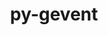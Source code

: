 ---
title: "py-gevent"
layout: cache
categories: [package, develop]
meta: {"compilers": ["gcc@11.1.0", "gcc@11.4.0", "intel-oneapi-compilers@2025.1.0"], "num_specs": 52, "num_specs_by_stack": {"data-vis-sdk": 9, "e4s": 16, "e4s-neoverse-v2": 18, "e4s-oneapi": 9, "root": 52}, "oss": ["ubuntu20.04", "ubuntu22.04"], "platforms": ["linux"], "stacks": ["data-vis-sdk", "e4s", "e4s-neoverse-v2", "e4s-oneapi", "root"], "targets": ["neoverse_v2", "x86_64_v3"], "versions": ["24.11.1"]}
spec_details: [{"compiler": "gcc@11.4.0", "hash": "3hleypgrkvklh46ci2tujqpilkxxoao4", "os": "ubuntu22.04", "platform": "linux", "size": "-", "stacks": ["e4s-neoverse-v2", "root"], "target": "neoverse_v2", "variants": ["build_system=python_pip"], "versions": ["24.11.1"]}, {"compiler": "gcc@11.4.0", "hash": "3p3uoixgwxrzhupbq2kdjyay3ks6yh5t", "os": "ubuntu22.04", "platform": "linux", "size": "-", "stacks": ["e4s", "root"], "target": "x86_64_v3", "variants": ["build_system=python_pip"], "versions": ["24.11.1"]}, {"compiler": "intel-oneapi-compilers@2025.1.0", "hash": "3tet3w45ylo3ka6ol5eru6ivc5advyse", "os": "ubuntu22.04", "platform": "linux", "size": "-", "stacks": ["e4s-oneapi", "root"], "target": "x86_64_v3", "variants": ["build_system=python_pip"], "versions": ["24.11.1"]}, {"compiler": "gcc@11.4.0", "hash": "3ube4byvuyglg3otrdysebq7b5gvrn6u", "os": "ubuntu22.04", "platform": "linux", "size": "-", "stacks": ["e4s-neoverse-v2", "root"], "target": "neoverse_v2", "variants": ["build_system=python_pip"], "versions": ["24.11.1"]}, {"compiler": "gcc@11.1.0", "hash": "4i2f26kuaovpxuitle3e6vhng6a3ql7a", "os": "ubuntu20.04", "platform": "linux", "size": "-", "stacks": ["data-vis-sdk", "root"], "target": "x86_64_v3", "variants": ["build_system=python_pip"], "versions": ["24.11.1"]}, {"compiler": "gcc@11.4.0", "hash": "adc2ivz55xjeoyzd4g2yeu4idviualqa", "os": "ubuntu22.04", "platform": "linux", "size": "-", "stacks": ["e4s", "root"], "target": "x86_64_v3", "variants": ["build_system=python_pip"], "versions": ["24.11.1"]}, {"compiler": "gcc@11.4.0", "hash": "b5gxxaecwgwzdhikfkilqz4mrmx5t7tl", "os": "ubuntu22.04", "platform": "linux", "size": "-", "stacks": ["e4s-neoverse-v2", "root"], "target": "neoverse_v2", "variants": ["build_system=python_pip"], "versions": ["24.11.1"]}, {"compiler": "gcc@11.4.0", "hash": "bkcgngtn2ep466fwzbbx3uzmytjhkd22", "os": "ubuntu22.04", "platform": "linux", "size": "-", "stacks": ["e4s-neoverse-v2", "root"], "target": "neoverse_v2", "variants": ["build_system=python_pip"], "versions": ["24.11.1"]}, {"compiler": "gcc@11.1.0", "hash": "bq7vnsipbriutlst2fevd34flmhhwh4e", "os": "ubuntu20.04", "platform": "linux", "size": "-", "stacks": ["data-vis-sdk", "root"], "target": "x86_64_v3", "variants": ["build_system=python_pip"], "versions": ["24.11.1"]}, {"compiler": "gcc@11.1.0", "hash": "civi6bnltgeofud7i4vgqeeqdwetl3ho", "os": "ubuntu20.04", "platform": "linux", "size": "-", "stacks": ["data-vis-sdk", "root"], "target": "x86_64_v3", "variants": ["build_system=python_pip"], "versions": ["24.11.1"]}, {"compiler": "gcc@11.4.0", "hash": "cqxnridehqa7ptbajt2xa4yrr7zo7myf", "os": "ubuntu22.04", "platform": "linux", "size": "-", "stacks": ["e4s", "root"], "target": "x86_64_v3", "variants": ["build_system=python_pip"], "versions": ["24.11.1"]}, {"compiler": "gcc@11.4.0", "hash": "cvnv42kque2txelvxay7mf5vamcsw3m5", "os": "ubuntu22.04", "platform": "linux", "size": "-", "stacks": ["e4s", "root"], "target": "x86_64_v3", "variants": ["build_system=python_pip"], "versions": ["24.11.1"]}, {"compiler": "gcc@11.4.0", "hash": "dqu7q32sgl7vau7k3izse2wcj5bov6xx", "os": "ubuntu22.04", "platform": "linux", "size": "-", "stacks": ["e4s-neoverse-v2", "root"], "target": "neoverse_v2", "variants": ["build_system=python_pip"], "versions": ["24.11.1"]}, {"compiler": "gcc@11.4.0", "hash": "e6ngmngdzzmkggslykhluzr7bykskqki", "os": "ubuntu22.04", "platform": "linux", "size": "-", "stacks": ["e4s", "root"], "target": "x86_64_v3", "variants": ["build_system=python_pip"], "versions": ["24.11.1"]}, {"compiler": "gcc@11.4.0", "hash": "fpvgotfssy3x6ksqzkg232mrczreckja", "os": "ubuntu22.04", "platform": "linux", "size": "-", "stacks": ["e4s-neoverse-v2", "root"], "target": "neoverse_v2", "variants": ["build_system=python_pip"], "versions": ["24.11.1"]}, {"compiler": "gcc@11.4.0", "hash": "gbzfqs23j25zbdofzwyjiklh67j6r7jz", "os": "ubuntu22.04", "platform": "linux", "size": "-", "stacks": ["e4s-neoverse-v2", "root"], "target": "neoverse_v2", "variants": ["build_system=python_pip"], "versions": ["24.11.1"]}, {"compiler": "gcc@11.4.0", "hash": "hc3zyessfuy3qrtcyx3zqo4ntaimnmnw", "os": "ubuntu22.04", "platform": "linux", "size": "-", "stacks": ["e4s-neoverse-v2", "root"], "target": "neoverse_v2", "variants": ["build_system=python_pip"], "versions": ["24.11.1"]}, {"compiler": "gcc@11.4.0", "hash": "ialirwlx2fo6oltqlnbzfj4jm2dowvtq", "os": "ubuntu22.04", "platform": "linux", "size": "-", "stacks": ["e4s", "root"], "target": "x86_64_v3", "variants": ["build_system=python_pip"], "versions": ["24.11.1"]}, {"compiler": "intel-oneapi-compilers@2025.1.0", "hash": "ic32usx7w4x2plbq22x72n3wwzsscwjf", "os": "ubuntu22.04", "platform": "linux", "size": "-", "stacks": ["e4s-oneapi", "root"], "target": "x86_64_v3", "variants": ["build_system=python_pip"], "versions": ["24.11.1"]}, {"compiler": "intel-oneapi-compilers@2025.1.0", "hash": "ipjqdki4iorv4nv5fz54njskbrxs44om", "os": "ubuntu22.04", "platform": "linux", "size": "-", "stacks": ["e4s-oneapi", "root"], "target": "x86_64_v3", "variants": ["build_system=python_pip"], "versions": ["24.11.1"]}, {"compiler": "gcc@11.1.0", "hash": "jnthjwfkbhzqxxiqwsnin6aaq3z7ib7j", "os": "ubuntu20.04", "platform": "linux", "size": "-", "stacks": ["data-vis-sdk", "root"], "target": "x86_64_v3", "variants": ["build_system=python_pip"], "versions": ["24.11.1"]}, {"compiler": "intel-oneapi-compilers@2025.1.0", "hash": "jt5so3gsmwu4o2yzb75fedulz73ejwvf", "os": "ubuntu22.04", "platform": "linux", "size": "-", "stacks": ["e4s-oneapi", "root"], "target": "x86_64_v3", "variants": ["build_system=python_pip"], "versions": ["24.11.1"]}, {"compiler": "intel-oneapi-compilers@2025.1.0", "hash": "jw3mxg36oyti4cuqlnybusa3lffri4vz", "os": "ubuntu22.04", "platform": "linux", "size": "-", "stacks": ["e4s-oneapi", "root"], "target": "x86_64_v3", "variants": ["build_system=python_pip"], "versions": ["24.11.1"]}, {"compiler": "intel-oneapi-compilers@2025.1.0", "hash": "ktvnlt4nz33eqliac2hkspgojhrzjr4x", "os": "ubuntu22.04", "platform": "linux", "size": "-", "stacks": ["e4s-oneapi", "root"], "target": "x86_64_v3", "variants": ["build_system=python_pip"], "versions": ["24.11.1"]}, {"compiler": "gcc@11.4.0", "hash": "lsejsrx32y5lmtwqs5kcyyvodbs5bak2", "os": "ubuntu22.04", "platform": "linux", "size": "-", "stacks": ["e4s-neoverse-v2", "root"], "target": "neoverse_v2", "variants": ["build_system=python_pip"], "versions": ["24.11.1"]}, {"compiler": "gcc@11.4.0", "hash": "lukldzil5ynfqv32qrbqnjhcmmse4lmo", "os": "ubuntu22.04", "platform": "linux", "size": "-", "stacks": ["e4s", "root"], "target": "x86_64_v3", "variants": ["build_system=python_pip"], "versions": ["24.11.1"]}, {"compiler": "gcc@11.4.0", "hash": "mkqkp77nqpsoccrc3wriavahjfvpkdkf", "os": "ubuntu22.04", "platform": "linux", "size": "-", "stacks": ["e4s", "root"], "target": "x86_64_v3", "variants": ["build_system=python_pip"], "versions": ["24.11.1"]}, {"compiler": "gcc@11.1.0", "hash": "mscepbg4lwxepvrewq4u3gpwrm6tevwx", "os": "ubuntu20.04", "platform": "linux", "size": "-", "stacks": ["data-vis-sdk", "root"], "target": "x86_64_v3", "variants": ["build_system=python_pip"], "versions": ["24.11.1"]}, {"compiler": "gcc@11.4.0", "hash": "n2qwv5xchoqdrgx4itmjthk32etj46su", "os": "ubuntu22.04", "platform": "linux", "size": "-", "stacks": ["e4s", "root"], "target": "x86_64_v3", "variants": ["build_system=python_pip"], "versions": ["24.11.1"]}, {"compiler": "gcc@11.4.0", "hash": "o2urkqua7qpaxj46igl4ygssqtvmr46b", "os": "ubuntu22.04", "platform": "linux", "size": "-", "stacks": ["e4s", "root"], "target": "x86_64_v3", "variants": ["build_system=python_pip"], "versions": ["24.11.1"]}, {"compiler": "intel-oneapi-compilers@2025.1.0", "hash": "otpy5tzngxan2oxd4y7p5riudtvmfgpn", "os": "ubuntu22.04", "platform": "linux", "size": "-", "stacks": ["e4s-oneapi", "root"], "target": "x86_64_v3", "variants": ["build_system=python_pip"], "versions": ["24.11.1"]}, {"compiler": "gcc@11.4.0", "hash": "ovw4lzgt5xu2eh6m4priqajt7n74rhfv", "os": "ubuntu22.04", "platform": "linux", "size": "-", "stacks": ["e4s-neoverse-v2", "root"], "target": "neoverse_v2", "variants": ["build_system=python_pip"], "versions": ["24.11.1"]}, {"compiler": "gcc@11.4.0", "hash": "oxhawmnzywskestyvct6dzmusvzbw442", "os": "ubuntu22.04", "platform": "linux", "size": "-", "stacks": ["e4s", "root"], "target": "x86_64_v3", "variants": ["build_system=python_pip"], "versions": ["24.11.1"]}, {"compiler": "gcc@11.4.0", "hash": "pvvmqf4opzvy3qct57mogarpjxy5rzv2", "os": "ubuntu22.04", "platform": "linux", "size": "-", "stacks": ["e4s", "root"], "target": "x86_64_v3", "variants": ["build_system=python_pip"], "versions": ["24.11.1"]}, {"compiler": "intel-oneapi-compilers@2025.1.0", "hash": "q7zgg2efwrvuf5fn66ejtbca525qwpog", "os": "ubuntu22.04", "platform": "linux", "size": "-", "stacks": ["e4s-oneapi", "root"], "target": "x86_64_v3", "variants": ["build_system=python_pip"], "versions": ["24.11.1"]}, {"compiler": "gcc@11.4.0", "hash": "qh5yq6dx5g44syky3sgkycwwomekerzv", "os": "ubuntu22.04", "platform": "linux", "size": "-", "stacks": ["e4s-neoverse-v2", "root"], "target": "neoverse_v2", "variants": ["build_system=python_pip"], "versions": ["24.11.1"]}, {"compiler": "gcc@11.4.0", "hash": "qkmz4kbaykrsxpc5jzsypgz7arqeg2j3", "os": "ubuntu22.04", "platform": "linux", "size": "-", "stacks": ["e4s", "root"], "target": "x86_64_v3", "variants": ["build_system=python_pip"], "versions": ["24.11.1"]}, {"compiler": "gcc@11.4.0", "hash": "rrhz4e3rb4lpmkgmydfdccxvqfbcq4f4", "os": "ubuntu22.04", "platform": "linux", "size": "-", "stacks": ["e4s-neoverse-v2", "root"], "target": "neoverse_v2", "variants": ["build_system=python_pip"], "versions": ["24.11.1"]}, {"compiler": "gcc@11.1.0", "hash": "sg772qv5ucwsgxaf6yon4fonimapejaj", "os": "ubuntu20.04", "platform": "linux", "size": "-", "stacks": ["data-vis-sdk", "root"], "target": "x86_64_v3", "variants": ["build_system=python_pip"], "versions": ["24.11.1"]}, {"compiler": "intel-oneapi-compilers@2025.1.0", "hash": "sgbz43jn3frhmfqhpflf225aa65wdxck", "os": "ubuntu22.04", "platform": "linux", "size": "-", "stacks": ["e4s-oneapi", "root"], "target": "x86_64_v3", "variants": ["build_system=python_pip"], "versions": ["24.11.1"]}, {"compiler": "gcc@11.4.0", "hash": "uinf3sok43mmlvp667znbhbpbzcibvky", "os": "ubuntu22.04", "platform": "linux", "size": "-", "stacks": ["e4s", "root"], "target": "x86_64_v3", "variants": ["build_system=python_pip"], "versions": ["24.11.1"]}, {"compiler": "gcc@11.4.0", "hash": "ukhganqs2pirtinba466rdeoc2p3rfne", "os": "ubuntu22.04", "platform": "linux", "size": "-", "stacks": ["e4s-neoverse-v2", "root"], "target": "neoverse_v2", "variants": ["build_system=python_pip"], "versions": ["24.11.1"]}, {"compiler": "gcc@11.4.0", "hash": "uq56g5gekdsjkdv6rfnebbtitealnypj", "os": "ubuntu22.04", "platform": "linux", "size": "-", "stacks": ["e4s", "root"], "target": "x86_64_v3", "variants": ["build_system=python_pip"], "versions": ["24.11.1"]}, {"compiler": "gcc@11.4.0", "hash": "v3unp7lnplg6e52uglmgaothepkgvrbw", "os": "ubuntu22.04", "platform": "linux", "size": "-", "stacks": ["e4s", "root"], "target": "x86_64_v3", "variants": ["build_system=python_pip"], "versions": ["24.11.1"]}, {"compiler": "gcc@11.4.0", "hash": "vetcwzvadivfe3ahxhike435sdey2x7u", "os": "ubuntu22.04", "platform": "linux", "size": "-", "stacks": ["e4s-neoverse-v2", "root"], "target": "neoverse_v2", "variants": ["build_system=python_pip"], "versions": ["24.11.1"]}, {"compiler": "gcc@11.1.0", "hash": "vj36lfu4d7yvmuori434ndkjgbgiruhe", "os": "ubuntu20.04", "platform": "linux", "size": "-", "stacks": ["data-vis-sdk", "root"], "target": "x86_64_v3", "variants": ["build_system=python_pip"], "versions": ["24.11.1"]}, {"compiler": "gcc@11.4.0", "hash": "wupow5tnverbz4z47lgvb4rjloyvlgg3", "os": "ubuntu22.04", "platform": "linux", "size": "-", "stacks": ["e4s-neoverse-v2", "root"], "target": "neoverse_v2", "variants": ["build_system=python_pip"], "versions": ["24.11.1"]}, {"compiler": "gcc@11.4.0", "hash": "x5wixvx2uoceobabel3enmlbz6ytfb4o", "os": "ubuntu22.04", "platform": "linux", "size": "-", "stacks": ["e4s-neoverse-v2", "root"], "target": "neoverse_v2", "variants": ["build_system=python_pip"], "versions": ["24.11.1"]}, {"compiler": "gcc@11.1.0", "hash": "xqsjyqimsg2ah67wqmcuyaevf5bpybxj", "os": "ubuntu20.04", "platform": "linux", "size": "-", "stacks": ["data-vis-sdk", "root"], "target": "x86_64_v3", "variants": ["build_system=python_pip"], "versions": ["24.11.1"]}, {"compiler": "gcc@11.1.0", "hash": "xqyv2jmfw5nyssu3u2hd6zjqccen5ht2", "os": "ubuntu20.04", "platform": "linux", "size": "-", "stacks": ["data-vis-sdk", "root"], "target": "x86_64_v3", "variants": ["build_system=python_pip"], "versions": ["24.11.1"]}, {"compiler": "gcc@11.4.0", "hash": "yczeaukenuwugyhi46zwmwyqslttawad", "os": "ubuntu22.04", "platform": "linux", "size": "-", "stacks": ["e4s-neoverse-v2", "root"], "target": "neoverse_v2", "variants": ["build_system=python_pip"], "versions": ["24.11.1"]}, {"compiler": "gcc@11.4.0", "hash": "ywv2qgn34fh4we4fldr2dwjeff4pmofo", "os": "ubuntu22.04", "platform": "linux", "size": "-", "stacks": ["e4s-neoverse-v2", "root"], "target": "neoverse_v2", "variants": ["build_system=python_pip"], "versions": ["24.11.1"]}]
---